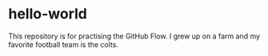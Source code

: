 # hello-world
This repository is for practising the GitHub Flow.
I grew up on a farm and my favorite football team is the colts.
